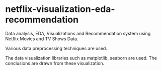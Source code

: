 # netflix-visualization-eda-recommendation
Data analysis, EDA, Visualizations and Recommendation system using Netflix Movies and TV Shows Data.

Various data preprocessing techniques are used.

The data visualization libraries such as matplotlib, seaborn are used. The conclusions are drawn from these visualization.
